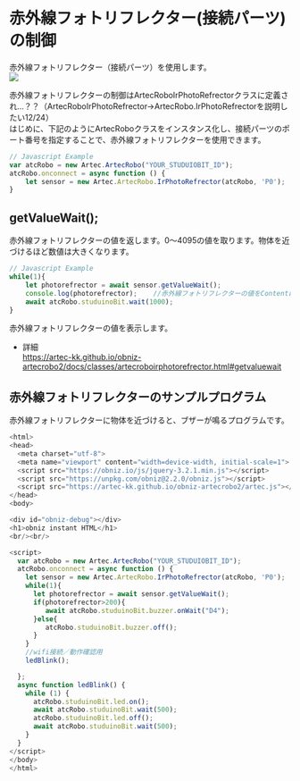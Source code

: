 
# 赤外線フォトリフレクター(接続パーツ)の制御
赤外線フォトリフレクター（接続パーツ）を使用します。<br>
![](https://i.imgur.com/a49FFJA.jpg)


赤外線フォトリフレクターの制御はArtecRoboIrPhotoRefrectorクラスに定義され…？？（ArtecRoboIrPhotoRefrector→ArtecRobo.IrPhotoRefrectorを説明したい12/24）</br>
はじめに、下記のようにArtecRoboクラスをインスタンス化し、接続パーツのポート番号を指定することで、赤外線フォトリフレクターを使用できます。
```Javascript
// Javascript Example
var atcRobo = new Artec.ArtecRobo("YOUR_STUDUIOBIT_ID");
atcRobo.onconnect = async function () {
    let sensor = new Artec.ArtecRobo.IrPhotoRefrector(atcRobo, 'P0');　//P0に赤外線フォトリフレクターを接続する場合
}
```


## getValueWait();
赤外線フォトリフレクターの値を返します。0～4095の値を取ります。物体を近づけるほど数値は大きくなります。
```Javascript
// Javascript Example
while(1){
    let photorefrector = await sensor.getValueWait();
    console.log(photorefrector);    //赤外線フォトリフレクターの値をContentに表示します
    await atcRobo.studuinoBit.wait(1000);
}
```
赤外線フォトリフレクターの値を表示します。
* 詳細<br>
https://artec-kk.github.io/obniz-artecrobo2/docs/classes/artecroboirphotorefrector.html#getvaluewait

## 赤外線フォトリフレクターのサンプルプログラム
赤外線フォトリフレクターに物体を近づけると、ブザーが鳴るプログラムです。
```Javascript
<html>
<head>
  <meta charset="utf-8">
  <meta name="viewport" content="width=device-width, initial-scale=1">
  <script src="https://obniz.io/js/jquery-3.2.1.min.js"></script>
  <script src="https://unpkg.com/obniz@2.2.0/obniz.js"></script>
  <script src="https://artec-kk.github.io/obniz-artecrobo2/artec.js"></script>
</head>
<body>

<div id="obniz-debug"></div>
<h1>obniz instant HTML</h1>
<br/><br/>

<script>
  var atcRobo = new Artec.ArtecRobo("YOUR_STUDUIOBIT_ID");
  atcRobo.onconnect = async function () {
    let sensor = new Artec.ArtecRobo.IrPhotoRefrector(atcRobo, 'P0');
    while(1){
      let photorefrector = await sensor.getValueWait();
      if(photorefrector>200){
         await atcRobo.studuinoBit.buzzer.onWait("D4");
      }else{
         atcRobo.studuinoBit.buzzer.off();
      }
    }
    //wifi接続／動作確認用
    ledBlink();

  };
  async function ledBlink() {
    while (1) {
      atcRobo.studuinoBit.led.on();
      await atcRobo.studuinoBit.wait(500);
      atcRobo.studuinoBit.led.off();
      await atcRobo.studuinoBit.wait(500);
    }
  }
</script>
</body>
</html>
```


